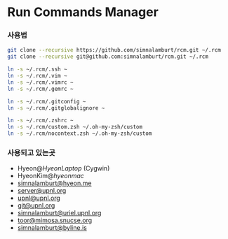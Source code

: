 Run Commands Manager
=====

### 사용법
```bash
git clone --recursive https://github.com/simnalamburt/rcm.git ~/.rcm
git clone --recursive git@github.com:simnalamburt/rcm.git ~/.rcm

ln -s ~/.rcm/.ssh ~
ln -s ~/.rcm/.vim ~
ln -s ~/.rcm/.vimrc ~
ln -s ~/.rcm/.gemrc ~

ln -s ~/.rcm/.gitconfig ~
ln -s ~/.rcm/.gitglobalignore ~

ln -s ~/.rcm/.zshrc ~
ln -s ~/.rcm/custom.zsh ~/.oh-my-zsh/custom
ln -s ~/.rcm/nocontext.zsh ~/.oh-my-zsh/custom
```

### 사용되고 있는곳

* Hyeon@*HyeonLaptop* (Cygwin)
* HyeonKim@*hyeonmac*
* simnalamburt@hyeon.me
* server@upnl.org
* upnl@upnl.org
* git@upnl.org
* simnalamburt@uriel.upnl.org
* toor@mimosa.snucse.org
* simnalamburt@byline.is
